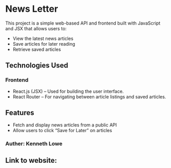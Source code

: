 # News Letter

This project is a simple web-based API and frontend built with JavaScript and JSX that allows users to:

- View the latest news articles
- Save articles for later reading
- Retrieve saved articles

## Technologies Used

### Frontend

- React.js (JSX) – Used for building the user interface.
- React Router – For navigating between article listings and saved articles.

## Features

- Fetch and display news articles from a public API
- Allow users to click “Save for Later” on articles

### Auther: Kenneth Lowe

## Link to website: 
